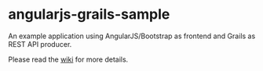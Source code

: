angularjs-grails-sample
=======================

An example application using AngularJS/Bootstrap as frontend and Grails as REST API producer.

Please read the [wiki](https://github.com/hantsy/angularjs-grails-sample/wiki) for more details.

